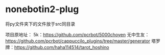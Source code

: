 # nonebotin2-plug
将py文件夹下的文件放于src同目录

项目原地址：
5k：https://github.com/pcrbot/5000choyen
无中生友：https://github.com/pcrbot/cappuccilo_plugins/tree/master/generator
塔罗牌：https://github.com/haha114514/tarot_hoshino
